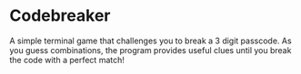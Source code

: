 # Codebreaker
A simple terminal game that challenges you to break a 3 digit passcode. As you guess combinations, the program provides useful clues until you break the code with a perfect match! 
